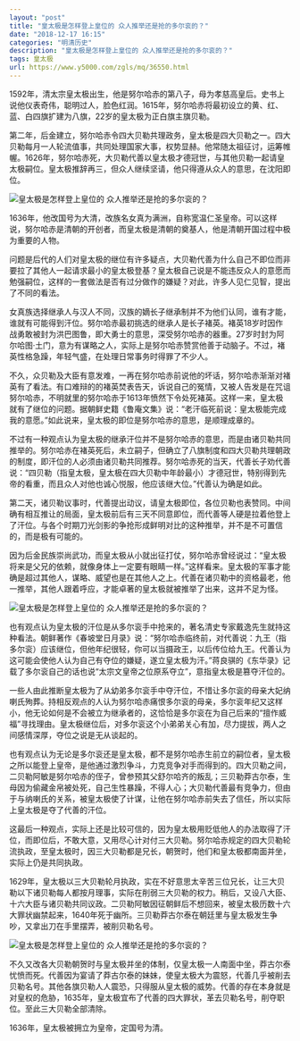 ```yaml
---
layout: "post"
title: "皇太极是怎样登上皇位的 众人推举还是抢的多尔衮的？"
date: "2018-12-17 16:15"
categories: "明清历史"
description: "皇太极是怎样登上皇位的 众人推举还是抢的多尔衮的？"
tags: 皇太极
url: https://www.y5000.com/zgls/mq/36550.html
---
```






1592年，清太宗皇太极出生，他是努尔哈赤的第八子，母为孝慈高皇后。史书上说他仪表奇伟，聪明过人，脸色红润。1615年，努尔哈赤将最初设立的黄、红、蓝、白四旗扩建为八旗，22岁的皇太极为正白旗主旗贝勒。

第二年，后金建立，努尔哈赤令四大贝勒共理政务，皇太极是四大贝勒之一。四大贝勒每月一人轮流值事，共同处理国家大事，权势显赫。他常随太祖征讨，运筹帷幄。1626年，努尔哈赤死，大贝勒代善以皇太极才德冠世，与其他贝勒一起请皇太极嗣位。皇太极推辞再三，但众人继续坚请，他只得遵从众人的意思，在沈阳即位。

![皇太极是怎样登上皇位的
众人推举还是抢的多尔衮的？](https://img.y5000.com/uploads/allimg/181102/4f308aa8f1dffa8a39d059d724dd07b5.jpg)

1636年，他改国号为大清，改族名女真为满洲，自称宽温仁圣皇帝。可以这样说，努尔哈赤是清朝的开创者，而皇太极是清朝的奠基人，他是清朝开国过程中极为重要的人物。

问题是后代的人们对皇太极的继位有许多疑点，大贝勒代善为什么自己不即位而非要拉了其他人一起请求最小的皇太极登基？皇太极自己说是不能违反众人的意愿而勉强嗣位，这样的一套做法是否有过分做作的嫌疑？对此，许多人见仁见智，提出了不同的看法。

女真族选择继承人与汉人不同，汉族的嫡长子继承制并不为他们认同，谁有才能，谁就有可能得到汗位。努尔哈赤最初挑选的继承人是长子褚英。褚英18岁时因作战勇敢被封为洪巴图鲁，即大勇士的意思，深受努尔哈赤的器重。27岁时封为阿尔哈图·土门，意为有谋略之人，实际上是努尔哈赤赞赏他善于动脑子。不过，褚英性格急躁，年轻气盛，在处理日常事务时得罪了不少人。

不久，众贝勒及大臣有意发难，一再在努尔哈赤前说他的坏话，努尔哈赤渐渐对褚英有了看法。有口难辩的的褚英焚表告天，诉说自己的冤情，又被人告发是在咒诅努尔哈赤，不明就里的努尔哈赤于1613年愤然下令处死褚英。这样一来，皇太极就有了继位的问题。据朝鲜史籍《鲁庵文集》说：“老汗临死前说：皇太极能完成我的意愿。”如此说来，皇太极的即位是努尔哈赤的意思，是顺理成章的。

不过有一种观点认为皇太极的继承汗位并不是努尔哈赤的意思，而是由诸贝勒共同推举的。努尔哈赤在褚英死后，未立嗣子，但确立了八旗制度和四大贝勒共理朝政的制度，即汗位的人必须由诸贝勒共同推荐。努尔哈赤死的当天，代善长子劝代善说：“四贝勒（指皇太极，皇太极在四大贝勒中年龄最小）才德冠世，特别得到先帝的看重，而且众人对他也诚心悦服，他应该继大位。”代善认为确是如此。

第二天，诸贝勒议事时，代善提出动议，请皇太极即位，各位贝勒也表赞同。中间确有相互推让的局面，皇太极前后有三天不同意即位，而代善等人硬是拉着他登上了汗位。与各个时期刀光剑影的争抢形成鲜明对比的这种推举，并不是不可置信的，而是极有可能的。

因为后金民族崇尚武功，而皇太极从小就出征打仗，努尔哈赤曾经说过：“皇太极将来是父兄的依赖，就像身体上一定要有眼睛一样。”这样看来。皇太极的军事才能确是超过其他人，谋略、威望也是在其他人之上。代善在诸贝勒中的资格最老，他一推举，其他人跟着呼应，才能卓著的皇太极就被推举了出来，这并不足为怪。

![皇太极是怎样登上皇位的
众人推举还是抢的多尔衮的？](https://img.y5000.com/uploads/allimg/181102/294886b214c1947be3f5adfa9babb5b3.jpg)

也有观点认为皇太极的汗位是从多尔衮手中抢来的，著名清史专家戴逸先生就持这种看法。朝鲜著作《春坡堂日月录》说：“努尔哈赤临终前，对代善说：九王（指多尔衮）应该继位，但他年纪很轻，你可以当摄政王，以后传位给九王。代善认为这可能会使他人认为自己有夺位的嫌疑，遂立皇太极为汗。”蒋良骐的《东华录》记载了多尔衮自己的话也说“太宗文皇帝之位原系夺立”，意指皇太极是篡夺汗位的。

一些人由此推断皇太极为了从幼弟多尔衮手中夺汗位，不惜让多尔衮的母亲大妃纳喇氏殉葬。持相反观点的人认为努尔哈赤痛恨多尔衮的母亲，多尔衮年纪又这样小，他无论如何是不会被立为继承者的，这恰恰是多尔衮在为自己后来的“擅作威福”寻找理由。皇太极继位后，对多尔衮这个小弟弟关心有加，尽力提拔，两人之间感情深厚，夺位之说是无从谈起的。

也有观点认为无论是多尔衮还是皇太极，都不是努尔哈赤生前立的嗣位者，皇太极之所以能登上皇帝，是他通过激烈争斗，力克竞争对手而得到的。四大贝勒之间，二贝勒阿敏是努尔哈赤的侄子，曾参预其父舒尔哈齐的叛乱；三贝勒莽古尔泰，生母因为偷藏金帛被处死，自己生性暴躁，不得人心；大贝勒代善最有竞争力，但由于与纳喇氏的关系，被皇太极使了计谋，让他在努尔哈赤前失去了信任，所以实际上皇太极是夺了代善的汗位。

这最后一种观点，实际上还是比较可信的，因为皇太极用贬低他人的办法取得了汗位，而即位后，不敢大意，又用尽心计对付三大贝勒。努尔哈赤规定的四大贝勒轮流执政，至皇太极时，因三大贝勒都是兄长，朝贺时，他们和皇太极都南面并坐，实际上仍是共同执政。

1629年，皇太极以三大贝勒轮月执政，实在不好意思太辛苦三位兄长，让三大贝勒以下诸贝勒每人都按月理事，实际在削弱三大贝勒的权力。稍后，又设八大臣、十六大臣与诸贝勒共同议政。二贝勒阿敏因征朝鲜后不想回来，被皇太极历数十六大罪状幽禁起来，1640年死于幽所。三贝勒莽古尔泰在朝廷里与皇太极发生争吵，又拿出刀在手里摆弄，被削贝勒名号。

![皇太极是怎样登上皇位的
众人推举还是抢的多尔衮的？](https://img.y5000.com/uploads/allimg/181102/18be7fa3fb6e2a146f5a7d39f9e0427a.jpg)

不久又改各大贝勒朝贺时与皇太极并坐的体制，仅皇太极一人南面中坐，莽古尔泰忧愤而死。代善因为宴请了莽古尔泰的妹妹，使皇太极大为震怒，代善几乎被削去贝勒名号。其他各旗贝勒人人震恐，只得服从皇太极的威势。代善的存在本身就是对皇权的危胁，1635年，皇太极宜布了代善的四大罪状，革去贝勒名号，削夺职位。至此三大贝勒全部清除。

1636年，皇太极被拥立为皇帝，定国号为清。
